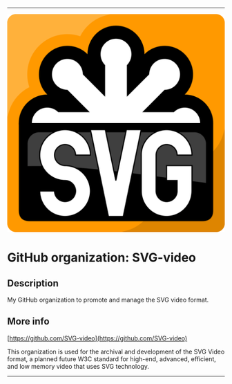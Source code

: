 
***

![SVG_logo.svg.png failed to load. The file may be missing or corrupt. Check the file path for errors first.](/AdditionalInfo/1/SVG-video/SVG_logo.svg.png)

# GitHub organization: SVG-video

## Description

My GitHub organization to promote and manage the SVG video format.

## More info

[https://github.com/SVG-video](https://github.com/SVG-video)

This organization is used for the archival and development of the SVG Video format, a planned future W3C standard for high-end, advanced, efficient, and low memory video that uses SVG technology.

***
